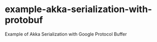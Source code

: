 # example-akka-serialization-with-protobuf
Example of Akka Serialization with Google Protocol Buffer
